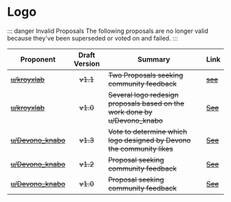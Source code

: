 # Logo
::: danger Invalid Proposals
  The following proposals are no longer valid because they've been superseded or voted on and failed.
:::

| Proponent                                                   | Draft Version | Summary                                                                      | Link                                                                                                        |
| ----------------------------------------------------------- | :-----------: | ---------------------------------------------------------------------------- | ----------------------------------------------------------------------------------------------------------- |
| ~~[u/kroyxlab](https://www.reddit.com/u/kroyxlab)~~         |   ~~v1.1~~    | ~~Two Proposals seeking community feedback~~                                 | ~~[see](https://www.reddit.com/r/EncapsulatedLanguage/comments/hk8gzu/redesigned_logo_better_presented/)~~  |
| ~~[u/kroyxlab](https://www.reddit.com/u/kroyxlab)~~         |   ~~v1.0~~    | ~~Several logo redesign proposals based on the work done by u/Devono_knabo~~ | ~~[See](https://www.reddit.com/r/EncapsulatedLanguage/comments/hh4mxm/draft_proposal_lets_choose_a_logo/)~~ |
| ~~[u/Devono_knabo](https://www.reddit.com/u/Devono_knabo)~~ |   ~~v1.3~~    | ~~Vote to determine which logo designed by Devono the community likes~~      | ~~[See](https://www.reddit.com/r/EncapsulatedLanguage/comments/hh4mxm/draft_proposal_lets_choose_a_logo/)~~ |
| ~~[u/Devono_knabo](https://www.reddit.com/u/Devono_knabo)~~ |   ~~v1.2~~    | ~~Proposal seeking community feedback~~                                      | ~~[See](https://www.reddit.com/r/EncapsulatedLanguage/comments/hefbnt/logo_20_in_all_colors/)~~             |
| ~~[u/Devono_knabo](https://www.reddit.com/u/Devono_knabo)~~ |   ~~v1.0~~    | ~~Proposal seeking community feedback~~                                      | ~~[See](https://www.reddit.com/r/EncapsulatedLanguage/comments/hefack/logo_20/)~~                           |
